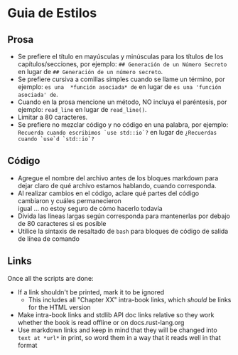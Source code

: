 # Guia de Estilos

## Prosa

* Se prefiere el título en mayúsculas y minúsculas para los títulos de los 
  capítulos/secciones, por ejemplo: `## Generación de un Número Secreto` 
  en lugar de `## Generación de un número secreto`.
* Se prefiere cursiva a comillas simples cuando se llame un término, por 
  ejemplo: `es una  *función asociada* de` en lugar de `es una 'función asociada' de`.
* Cuando en la prosa mencione un método, NO incluya el paréntesis, por ejemplo:
   `read_line` en lugar de `read_line()`.
* Limitar a 80 caracteres.
* Se prefiere no mezclar código y no código en una palabra, por ejemplo: ``Recuerda cuando escribimos
   `use std::io`?`` en lugar de ``¿Recuerdas cuando `use`d `std::io`?`` 

## Código

* Agregue el nombre del archivo antes de los bloques markdown para dejar claro de qué archivo 
   estamos hablando, cuando corresponda.
* Al realizar cambios en el código, aclare qué partes del código cambiaron y cuáles permanecieron                                            
   igual ... no estoy seguro de cómo hacerlo todavía
* Divida las líneas largas según corresponda para mantenerlas por debajo de 80 caracteres si es 
   posible
* Utilice la sintaxis de resaltado de `bash` para bloques de código de salida de línea de comando

## Links

Once all the scripts are done:

* If a link shouldn't be printed, mark it to be ignored
  * This includes all "Chapter XX" intra-book links, which *should* be links
    for the HTML version
* Make intra-book links and stdlib API doc links relative so they work whether
  the book is read offline or on docs.rust-lang.org
* Use markdown links and keep in mind that they will be changed into `text at
  *url*` in print, so word them in a way that it reads well in that format
